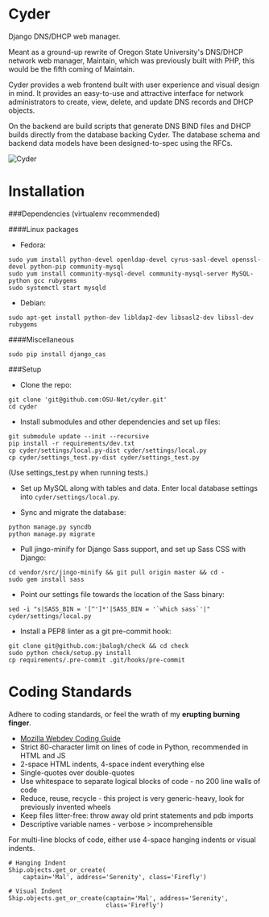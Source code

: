 Cyder
=====

Django DNS/DHCP web manager.

Meant as a ground-up rewrite of Oregon State University's DNS/DHCP network web
manager, Maintain, which was previously built with PHP, this would be the fifth
coming of Maintain.

Cyder provides a web frontend built with user experience and visual design in
mind. It provides an easy-to-use and attractive interface for network
administrators to create, view, delete, and update DNS records and DHCP
objects.

On the backend are build scripts that generate DNS BIND files and DHCP builds
directly from the database backing Cyder. The database schema and backend
data models have been designed-to-spec using the RFCs.

![Cyder](http://i.imgur.com/p8Rmbvv.png)


Installation
============

###Dependencies (virtualenv recommended)

####Linux packages

- Fedora:

```
sudo yum install python-devel openldap-devel cyrus-sasl-devel openssl-devel python-pip community-mysql
sudo yum install community-mysql-devel community-mysql-server MySQL-python gcc rubygems
sudo systemctl start mysqld
```

- Debian:

<!-- TODO: add MySQL, pip, etc. -->

```
sudo apt-get install python-dev libldap2-dev libsasl2-dev libssl-dev rubygems
```

####Miscellaneous

```
sudo pip install django_cas
```

###Setup

- Clone the repo:

```
git clone 'git@github.com:OSU-Net/cyder.git'
cd cyder
```

- Install submodules and other dependencies and set up files:

```
git submodule update --init --recursive
pip install -r requirements/dev.txt
cp cyder/settings/local.py-dist cyder/settings/local.py
cp cyder/settings_test.py-dist cyder/settings_test.py
```

(Use settings_test.py when running tests.)

- Set up MySQL along with tables and data. Enter local database settings into `cyder/settings/local.py`.

- Sync and migrate the database:

<!-- clarify "migrate" -->

```
python manage.py syncdb
python manage.py migrate
```


- Pull jingo-minify for Django Sass support, and set up Sass CSS with Django:

```
cd vendor/src/jingo-minify && git pull origin master && cd -
sudo gem install sass
```

- Point our settings file towards the location of the Sass binary:

```
sed -i "s|SASS_BIN = '[^']*'|SASS_BIN = '`which sass`'|" cyder/settings/local.py
```

- Install a PEP8 linter as a git pre-commit hook:

```
git clone git@github.com:jbalogh/check && cd check
sudo python check/setup.py install
cp requirements/.pre-commit .git/hooks/pre-commit
```

Coding Standards
================

Adhere to coding standards, or feel the wrath of my **erupting burning finger**.

- [Mozilla Webdev Coding Guide](http://mozweb.readthedocs.org/en/latest/coding.html)
- Strict 80-character limit on lines of code in Python, recommended in HTML and JS
- 2-space HTML indents, 4-space indent everything else
- Single-quotes over double-quotes
- Use whitespace to separate logical blocks of code - no 200 line walls of code
- Reduce, reuse, recycle - this project is very generic-heavy, look for previously invented wheels
- Keep files litter-free: throw away old print statements and pdb imports
- Descriptive variable names - verbose > incomprehensible

For multi-line blocks of code, either use 4-space hanging indents or visual indents.

```
# Hanging Indent
Ship.objects.get_or_create(
    captain='Mal', address='Serenity', class='Firefly')

# Visual Indent
Ship.objects.get_or_create(captain='Mal', address='Serenity',
                           class='Firefly')
```

